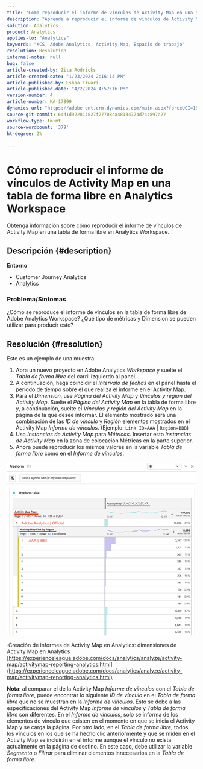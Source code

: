 ```yaml
---
title: "Cómo reproducir el informe de vínculos de Activity Map en una tabla de forma libre en Analytics Workspace"
description: "Aprenda a reproducir el informe de vínculos de Activity Map en una tabla de forma libre en Analytics Workspace"
solution: Analytics
product: Analytics
applies-to: "Analytics"
keywords: "KCS, Adobe Analytics, Activity Map, Espacio de trabajo"
resolution: Resolution
internal-notes: null
bug: false
article-created-by: Zita Rodricks
article-created-date: "1/23/2024 2:16:14 PM"
article-published-by: Eshaa Tiwari
article-published-date: "4/2/2024 4:57:16 PM"
version-number: 4
article-number: KA-17899
dynamics-url: "https://adobe-ent.crm.dynamics.com/main.aspx?forceUCI=1&pagetype=entityrecord&etn=knowledgearticle&id=30c4d8f0-f9b9-ee11-a569-6045bd006b3d"
source-git-commit: 64d1d922814827f27708ca48134774d744897a27
workflow-type: tm+mt
source-wordcount: '379'
ht-degree: 2%

---
```


# Cómo reproducir el informe de vínculos de Activity Map en una tabla de forma libre en Analytics Workspace


Obtenga información sobre cómo reproducir el informe de vínculos de Activity Map en una tabla de forma libre en Analytics Workspace.

## Descripción {#description}


<b>Entorno</b>

- Customer Journey Analytics
- Analytics


### <b>Problema/Síntomas</b>

¿Cómo se reproduce el informe de vínculos en la tabla de forma libre de Adobe Analytics Workspace? ¿Qué tipo de métricas y Dimension se pueden utilizar para producir esto?


## Resolución {#resolution}


Este es un ejemplo de una muestra.

1. Abra un nuevo proyecto en Adobe Analytics *Workspace* y suelte el *Tabla de forma libre* del carril izquierdo al panel.
2. A continuación, haga coincidir el *Intervalo de fechas* en el panel hasta el periodo de tiempo sobre el que realiza el informe en el Activity Map.
3. Para el *Dimension*, use *Página del Activity Map* y *Vínculos y región del Activity Map*. Suelte el *Página del Activity Map* en la tabla de forma libre y, a continuación, suelte el *Vínculos y región del Activity Map* en la página de la que desee informar. El elemento mostrado será una combinación de las *ID de vínculo* y *Región* elementos mostrados en el Activity Map *Informe de vínculos*. (Ejemplo: `Link ID=AAA` | `Region=BBB`)
4. Uso *Instancias de Activity Map* para *Métricas*. Insertar esto *Instancias de Activity Map* en la zona de colocación Métricas en la parte superior.
5. Ahora puede reproducir los mismos valores en la variable *Tabla de forma libre* como en el *Informe de vínculos*.


![](assets/ce099307-8f85-ec11-8d21-0022480855a4.png)

·Creación de informes de Activity Map en Analytics: dimensiones de Activity Map en Analytics
[https://experienceleague.adobe.com/docs/analytics/analyze/activity-map/activitymap-reporting-analytics.html](https://experienceleague.adobe.com/docs/analytics/analyze/activity-map/activitymap-reporting-analytics.html)

<b>Nota</b>: al comparar el de la Activity Map *Informe de vínculos* con el *Tabla de forma libre*, puede encontrar lo siguiente *ID de vínculo* en el *Tabla de forma libre* que no se muestran en la *Informe de vínculos*. Esto se debe a las especificaciones del Activity Map *Informe de vínculos* y *Tabla de forma libre* son diferentes. En el *Informe de vínculos*, solo se informa de los elementos de vínculo que existen en el momento en que se inicia el Activity Map y se carga la página. Por otro lado, en el *Tabla de forma libre*, todos los vínculos en los que se ha hecho clic anteriormente y que se miden en el Activity Map se incluirán en el informe aunque el vínculo no exista actualmente en la página de destino. En este caso, debe utilizar la variable *Segmento* o *Filtrar* para eliminar elementos innecesarios en la *Tabla de forma libre*.
